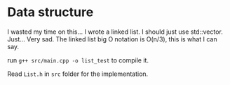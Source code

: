 # Data structure

I wasted my time on this... I wrote a linked list. I should just use std::vector. Just... Very sad.
The linked list big O notation is O(n/3), this is what I can say.

run `g++ src/main.cpp -o list_test` to compile it. 

Read `List.h` in `src` folder for the implementation.

